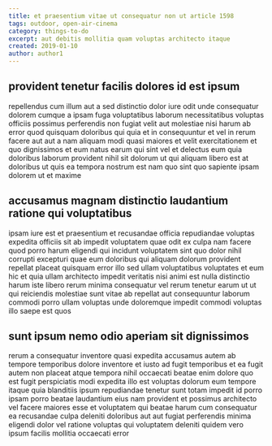 ```yaml
---
title: et praesentium vitae ut consequatur non ut article 1598
tags: outdoor, open-air-cinema
category: things-to-do
excerpt: aut debitis mollitia quam voluptas architecto itaque
created: 2019-01-10
author: author1
---
```


## provident tenetur facilis dolores id est ipsum

repellendus cum illum aut a sed distinctio dolor iure odit unde consequatur dolorem cumque a ipsam fuga voluptatibus laborum necessitatibus voluptas officiis possimus perferendis non fugiat velit aut molestiae nisi harum ab error quod quisquam doloribus qui quia et in consequuntur et vel in rerum facere aut aut a nam aliquam modi quasi maiores et velit exercitationem et quo dignissimos et eum natus earum qui sint vel et delectus eum quia doloribus laborum provident nihil sit dolorum ut qui aliquam libero est at doloribus ut quis ea tempora nostrum est nam quo sint quo sapiente ipsam dolorem ut et maxime

## accusamus magnam distinctio laudantium ratione qui voluptatibus

ipsam iure est et praesentium et recusandae officia repudiandae voluptas expedita officiis sit ab impedit voluptatem quae odit ex culpa nam facere quod porro harum eligendi qui incidunt voluptatem sint quo dolor nihil corrupti excepturi quae eum doloribus qui aliquam dolorum provident repellat placeat quisquam error illo sed ullam voluptatibus voluptates et eum hic et quia ullam architecto impedit veritatis nisi animi est nulla distinctio harum iste libero rerum minima consequatur vel rerum tenetur earum ut ut qui reiciendis molestiae sunt vitae ab repellat aut consequuntur laborum commodi porro ullam voluptas unde doloremque impedit commodi voluptas illo saepe est quos

## sunt ipsum nemo odio aperiam sit dignissimos

rerum a consequatur inventore quasi expedita accusamus autem ab tempore temporibus dolore inventore et iusto ad fugit temporibus et ea fugit autem non placeat atque tempora nihil occaecati beatae enim dolore quo est fugit perspiciatis modi expedita illo est voluptas dolorum eum tempore itaque quia blanditiis ipsum repudiandae tenetur sunt totam impedit id porro ipsam porro beatae laudantium eius nam provident et possimus architecto vel facere maiores esse et voluptatem qui beatae harum cum consequatur ea recusandae culpa deleniti doloribus aut aut fugiat perferendis minima eligendi dolor vel ratione voluptas qui voluptatem deleniti quidem vero ipsum facilis mollitia occaecati error

